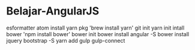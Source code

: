 # Belajar-AngularJS
esformatter atom
install yarn pkg 'brew install yarn'
git init
yarn init
intall bower 'npm install bower'
bower init
bower install angular -S
bower install jquery bootstrap -S
yarn add gulp gulp-connect
